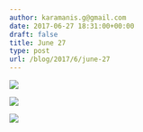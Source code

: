 ```yaml
---
author: karamanis.g@gmail.com
date: 2017-06-27 18:31:00+00:00
draft: false
title: June 27
type: post
url: /blog/2017/6/june-27
---
```




  
   ![](https://images.squarespace-cdn.com/content/v1/4f3f61bae4b063b909445965/1498579292298-KC3N8ZVRY6XBCGNP8Y0H/ke17ZwdGBToddI8pDm48kLSERMgCVymnItqhne5EfYV7gQa3H78H3Y0txjaiv_0fDoOvxcdMmMKkDsyUqMSsMWxHk725yiiHCCLfrh8O1z5QHyNOqBUUEtDDsRWrJLTmMCg6RGY8TrcVSOIk4QoDPnvjthEs8TAhVmYN7i_-QaEW7L_Q40KNxq4S2FLq3V0y/IMG_1496.jpg?format=original)

  

  
   ![](https://images.squarespace-cdn.com/content/v1/4f3f61bae4b063b909445965/1498579295498-VSMSINDRKDSAQC25JS0Z/ke17ZwdGBToddI8pDm48kJUlZr2Ql5GtSKWrQpjur5t7gQa3H78H3Y0txjaiv_0fDoOvxcdMmMKkDsyUqMSsMWxHk725yiiHCCLfrh8O1z5QPOohDIaIeljMHgDF5CVlOqpeNLcJ80NK65_fV7S1UfNdxJhjhuaNor070w_QAc94zjGLGXCa1tSmDVMXf8RUVhMJRmnnhuU1v2M8fLFyJw/IMG_1497.jpg?format=original)

  

  
   ![](https://images.squarespace-cdn.com/content/v1/4f3f61bae4b063b909445965/1498579294386-17QHWCE60R8E2KY3MNRB/ke17ZwdGBToddI8pDm48kJUlZr2Ql5GtSKWrQpjur5t7gQa3H78H3Y0txjaiv_0fDoOvxcdMmMKkDsyUqMSsMWxHk725yiiHCCLfrh8O1z5QPOohDIaIeljMHgDF5CVlOqpeNLcJ80NK65_fV7S1UfNdxJhjhuaNor070w_QAc94zjGLGXCa1tSmDVMXf8RUVhMJRmnnhuU1v2M8fLFyJw/IMG_1500.jpg?format=original)

  


